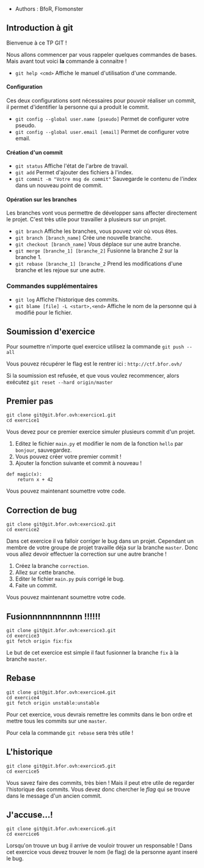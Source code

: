 * Authors : BfoR, Flomonster

## Introduction à git

Bienvenue à ce TP GIT !

Nous allons commencer par vous rappeler quelques commandes de bases.
Mais avant tout voici **la** commande à connaitre !

* ```git help <cmd>``` Affiche le manuel d'utilisation d'une commande.

#### Configuration

Ces deux configurations sont nécessaires pour pouvoir réaliser un commit, 
il permet d'identifier la personne qui a produit le commit.

* ```git config --global user.name [pseudo]``` Permet de configurer votre pseudo.
* ```git config --global user.email [email]``` Permet de configurer votre email.

#### Création d'un commit

* ```git status``` Affiche l'état de l'arbre de travail.
* ```git add``` Permet d'ajouter des fichiers à l'index.
* ```git commit -m "Votre msg de commit"``` Sauvegarde le contenu de l'index dans un nouveau point de commit.

#### Opération sur les branches

Les branches vont vous permettre de développer sans affecter directement le projet. 
C'est très utile pour travailler à plusieurs sur un projet.

* ```git branch``` Affiche les branches, vous pouvez voir où vous êtes.
* ```git branch [branch_name]``` Crée une nouvelle branche.
* ```git checkout [branch_name]``` Vous déplace sur une autre branche. 
* ```git merge [branche_1] [branche_2]``` Fusionne la branche 2 sur la branche 1.
* ```git rebase [branche_1] [branche_2``` Prend les modifications d'une branche et les rejoue sur une autre. 

### Commandes supplémentaires

* ```git log``` Affiche l'historique des commits.
* ```git blame [file] -L <start>,<end>``` Affiche le nom de la personne qui à modifié pour le fichier. 

## Soumission d'exercice

Pour soumettre n'importe quel exercice utilisez la commande `git push --all`

Vous pouvez récupérer le flag est le rentrer ici : `http://ctf.bfor.ovh/`

Si la soumission est refusée, et que vous voulez recommencer, alors exécutez `git reset --hard origin/master`

## Premier pas

```
git clone git@git.bfor.ovh:exercice1.git
cd exercice1
```

Vous devez pour ce premier exercice simuler plusieurs commit d'un projet.

1. Editez le fichier `main.py` et modifier le nom de la fonction `hello` par `bonjour`, sauvegardez.
2. Vous pouvez créer votre premier commit !
3. Ajouter la fonction suivante et commit à nouveau !

```
def magic(x):
	return x + 42
```

Vous pouvez maintenant soumettre votre code.

## Correction de bug

```
git clone git@git.bfor.ovh:exercice2.git 
cd exercice2
```

Dans cet exercice il va falloir corriger le bug dans un projet.
Cependant un membre de votre groupe de projet travaille déja sur la branche `master`.
Donc vous allez devoir effectuer la correction sur une autre branche !

1. Créez la branche `correction`.
2. Allez sur cette branche.
3. Editer le fichier `main.py` puis corrigé le bug.
4. Faite un commit.

Vous pouvez maintenant soumettre votre code.

## Fusionnnnnnnnnnn !!!!!!

```
git clone git@git.bfor.ovh:exercice3.git
cd exercice3
git fetch origin fix:fix
```

Le but de cet exercice est simple il faut fusionner la branche `fix` à la branche `master`.

## Rebase

```
git clone git@git.bfor.ovh:exercice4.git
cd exercice4
git fetch origin unstable:unstable
```

Pour cet exercice, vous devrais remettre les commits dans le bon ordre et
mettre tous les commits sur une `master`.

Pour cela la commande `git rebase` sera très utile !

## L'historique

```
git clone git@git.bfor.ovh:exercice5.git
cd exercice5
```

Vous savez faire des commits, très bien ! Mais il peut etre utile de regarder l'historique des commits.
Vous devez donc chercher le *flag* qui se trouve dans le message d'un ancien commit.

## J'accuse…!

```
git clone git@git.bfor.ovh:exercice6.git
cd exercice6
```

Lorsqu'on trouve un bug il arrive de vouloir trouver un responsable !
Dans cet exercice vous devez trouver le nom (le flag) de la personne ayant inseré le bug.
